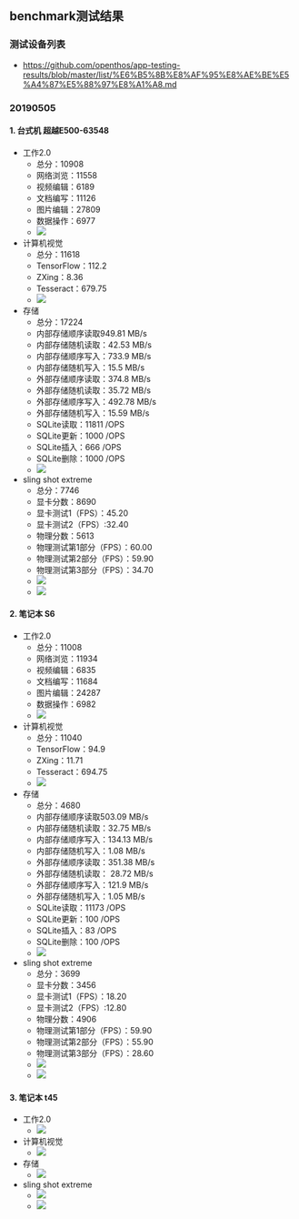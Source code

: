 ## benchmark测试结果

### 测试设备列表
 - https://github.com/openthos/app-testing-results/blob/master/list/%E6%B5%8B%E8%AF%95%E8%AE%BE%E5%A4%87%E5%88%97%E8%A1%A8.md
### 20190505
#### 1. 台式机 超越E500-63548
- 工作2.0
   - 总分：10908
   - 网络浏览：11558
   - 视频编辑：6189
   - 文档编写：11126
   - 图片编辑：27809
   - 数据操作：6977
   - ![](screenshot/e500-work2.png)
- 计算机视觉
   - 总分：11618
   - TensorFlow：112.2
   - ZXing：8.36
   - Tesseract：679.75
   - ![](screenshot/e500-version.png)
- 存储
   - 总分：17224
   - 内部存储顺序读取949.81 MB/s
   - 内部存储随机读取：42.53 MB/s
   - 内部存储顺序写入：733.9 MB/s
   - 内部存储随机写入：15.5 MB/s
   - 外部存储顺序读取：374.8 MB/s
   - 外部存储随机读取：35.72 MB/s
   - 外部存储顺序写入：492.78 MB/s
   - 外部存储随机写入：15.59 MB/s
   - SQLite读取：11811 /OPS
   - SQLite更新：1000 /OPS
   - SQLite插入：666 /OPS
   - SQLite删除：1000 /OPS
   - ![](screenshot/e500-storage.png)
- sling shot extreme
   - 总分：7746
   - 显卡分数：8690
   - 显卡测试1（FPS）：45.20
   - 显卡测试2（FPS）:32.40
   - 物理分数：5613
   - 物理测试第1部分（FPS）：60.00
   - 物理测试第2部分（FPS）：59.90
   - 物理测试第3部分（FPS）：34.70
   - ![](screenshot/e500-slingshotextreme1.png)
   - ![](screenshot/e500-slingshotextreme2.png)

#### 2. 笔记本 S6
- 工作2.0
   - 总分：11008
   - 网络浏览：11934
   - 视频编辑：6835
   - 文档编写：11684
   - 图片编辑：24287
   - 数据操作：6982
   - ![](screenshot/s6-work2.png)
- 计算机视觉
   - 总分：11040
   - TensorFlow：94.9
   - ZXing：11.71
   - Tesseract：694.75
   - ![](screenshot/s6-version.png)
- 存储
   - 总分：4680
   - 内部存储顺序读取503.09 MB/s
   - 内部存储随机读取：32.75 MB/s
   - 内部存储顺序写入：134.13 MB/s
   - 内部存储随机写入：1.08 MB/s
   - 外部存储顺序读取：351.38 MB/s
   - 外部存储随机读取： 28.72 MB/s
   - 外部存储顺序写入：121.9 MB/s
   - 外部存储随机写入：1.05 MB/s
   - SQLite读取：11173 /OPS
   - SQLite更新：100 /OPS
   - SQLite插入：83 /OPS
   - SQLite删除：100 /OPS
   - ![](screenshot/s6-storage.png)
- sling shot extreme
   - 总分：3699
   - 显卡分数：3456
   - 显卡测试1（FPS）：18.20
   - 显卡测试2（FPS）:12.80
   - 物理分数：4906
   - 物理测试第1部分（FPS）：59.90
   - 物理测试第2部分（FPS）：55.90
   - 物理测试第3部分（FPS）：28.60
   - ![](screenshot/s6-slingshotextreme1.png)
   - ![](screenshot/s6-slingshotextreme2.png)
#### 3. 笔记本 t45
- 工作2.0
   - ![](screenshot/t45-work2.png)
- 计算机视觉
   - ![](screenshot/t45-version.png)
- 存储
   - ![](screenshot/t45-storage.png)
- sling shot extreme
   - ![](screenshot/t45-slingshotextreme1.png)
   - ![](screenshot/t45-slingshotextreme2.png)
